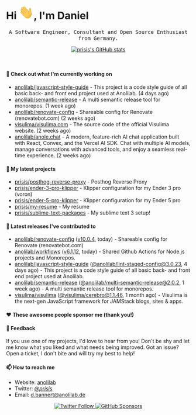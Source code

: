 <h1>Hi <img src="https://github.com/prisis/prisis/blob/main/images/hi.gif?raw=true" width="40px" />, I'm Daniel</h1>
<p align="center">
    <samp>A Software Engineer, Consultant and Open Source Enthusiast from Germany.</samp>
</p>

<p align="center">
    <a href="https://github.com/prisis">
        <img alt="prisis's GitHub stats" src="https://github-readme-stats.vercel.app/api?username=prisis&count_private=true&show_icons=true&hide_title=true&include_all_commits=true">
    </a>
</p>

<br/>

#### 👷 Check out what I'm currently working on

- [anolilab/javascript-style-guide](https://github.com/anolilab/javascript-style-guide) - This project is a code style guide of all basic back- and front end project used at Anolilab. (4 days ago)
- [anolilab/semantic-release](https://github.com/anolilab/semantic-release) - A multi semantic release tool for monorepos. (1 week ago)
- [anolilab/renovate-config](https://github.com/anolilab/renovate-config) - Shareable config for Renovate (renovatebot.com) (2 weeks ago)
- [visulima/visulima.com](https://github.com/visulima/visulima.com) - The source code of the official Visulima website. (2 weeks ago)
- [anolilab/anole.chat](https://github.com/anolilab/anole.chat) - A modern, feature-rich AI chat application built with React, Convex, and the Vercel AI SDK. Chat with multiple AI models, manage conversations with advanced tools, and enjoy a seamless real-time experience. (2 weeks ago)

#### 🌱 My latest projects

- [prisis/posthog-reverse-proxy](https://github.com/prisis/posthog-reverse-proxy) - Posthog Reverse Proxy
- [prisis/ender-3-pro-klipper](https://github.com/prisis/ender-3-pro-klipper) - Klipper configuration for my Ender 3 pro (voron)
- [prisis/ender-5-pro-klipper](https://github.com/prisis/ender-5-pro-klipper) - Klipper configuration for my Ender 5 pro
- [prisis/my-resume](https://github.com/prisis/my-resume) - My resume
- [prisis/sublime-text-packages](https://github.com/prisis/sublime-text-packages) - My sublime text 3 setup!

#### 🔭 Latest releases I've contributed to

- [anolilab/renovate-config](https://github.com/anolilab/renovate-config) ([v10.0.4](https://github.com/anolilab/renovate-config/releases/tag/v10.0.4), today) - Shareable config for Renovate (renovatebot.com)
- [anolilab/workflows](https://github.com/anolilab/workflows) ([v6.1.12](https://github.com/anolilab/workflows/releases/tag/v6.1.12), today) - Shared Github Actions for Node.js projects and Monorepos.
- [anolilab/javascript-style-guide](https://github.com/anolilab/javascript-style-guide) ([@anolilab/lint-staged-config@3.0.23](https://github.com/anolilab/javascript-style-guide/releases/tag/%40anolilab/lint-staged-config%403.0.23), 4 days ago) - This project is a code style guide of all basic back- and front end project used at Anolilab.
- [anolilab/semantic-release](https://github.com/anolilab/semantic-release) ([@anolilab/multi-semantic-release@2.0.2](https://github.com/anolilab/semantic-release/releases/tag/%40anolilab/multi-semantic-release%402.0.2), 1 week ago) - A multi semantic release tool for monorepos.
- [visulima/visulima](https://github.com/visulima/visulima) ([@visulima/cerebro@1.1.46](https://github.com/visulima/visulima/releases/tag/%40visulima/cerebro%401.1.46), 1 month ago) - Visulima is the next-gen JavaScript framework for JAMStack blogs, sites &amp; apps.

#### ❤️ These awesome people sponsor me (thank you!)


#### 💬 Feedback

If you use one of my projects, I'd love to hear from you! Don't be shy and let me know what you liked
and what needs being improved. Got an issue? Open a ticket, I don't bite and will try my best to help!

#### 📫 How to reach me

- Website: [anolilab](https://anolilab.com)
- Twitter: [@_prisis_](https://twitter.com/_prisis_)
- Email: [d.bannert@anolilab.de](mailto://d.bannert@anolilab.de)

<p align="center">
    <a href="https://twitter.com/_prisis_">
        <img alt="Twitter Follow" src="https://img.shields.io/twitter/follow/_prisis_?style=for-the-badge">
    </a>
    <a href="https://github.com/sponsors/prisis">
        <img alt="GitHub Sponsors" src="https://img.shields.io/static/v1?label=Sponsor&message=%E2%9D%A4&logo=GitHub&style=for-the-badge">
    </a>
</p>
